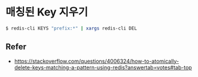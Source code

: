 # 매칭된 Key 지우기

```sh
$ redis-cli KEYS "prefix:*" | xargs redis-cli DEL
```

## Refer

- https://stackoverflow.com/questions/4006324/how-to-atomically-delete-keys-matching-a-pattern-using-redis?answertab=votes#tab-top
